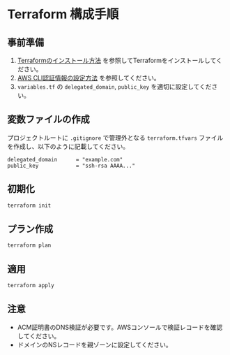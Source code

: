 # Terraform 構成手順

## 事前準備

1. [Terraformのインストール方法](./terraform-install.md) を参照してTerraformをインストールしてください。
2. [AWS CLI認証情報の設定方法](./aws-credentials.md) を参照してください。
3. `variables.tf` の `delegated_domain`, `public_key` を適切に設定してください。

## 変数ファイルの作成

プロジェクトルートに `.gitignore` で管理外となる `terraform.tfvars` ファイルを作成し、以下のように記載してください。

```hcl
delegated_domain      = "example.com"
public_key            = "ssh-rsa AAAA..."
```

## 初期化

```sh
terraform init
```

## プラン作成

```sh
terraform plan
```

## 適用

```sh
terraform apply
```

## 注意

- ACM証明書のDNS検証が必要です。AWSコンソールで検証レコードを確認してください。
- ドメインのNSレコードを親ゾーンに設定してください。